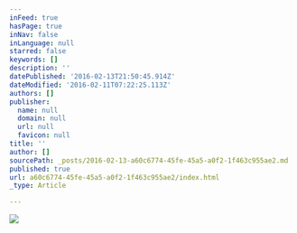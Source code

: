 ```yaml
---
inFeed: true
hasPage: true
inNav: false
inLanguage: null
starred: false
keywords: []
description: ''
datePublished: '2016-02-13T21:50:45.914Z'
dateModified: '2016-02-11T07:22:25.113Z'
authors: []
publisher:
  name: null
  domain: null
  url: null
  favicon: null
title: ''
author: []
sourcePath: _posts/2016-02-13-a60c6774-45fe-45a5-a0f2-1f463c955ae2.md
published: true
url: a60c6774-45fe-45a5-a0f2-1f463c955ae2/index.html
_type: Article

---
```

![](https://the-grid-user-content.s3-us-west-2.amazonaws.com/cf167383-1d55-4721-8266-bcbc107b3c50.jpg)